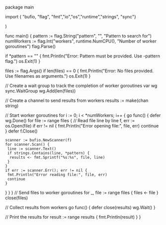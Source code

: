 package main

import ( "bufio, "flag", "fmt","io","os","runtime","strings", "sync"}

)

func main() {
 pattern := flag.String("pattern", "", "Pattern to search for")
 numWorkers := flag.Int("workers", runtime.NumCPU(), "Number of worker goroutines")
 flag.Parse()

 if *pattern == "" {
  fmt.Println("Error: Pattern must be provided. Use -pattern flag.")
  os.Exit(1)
 }

 files := flag.Args()
 if len(files) == 0 {
  fmt.Println("Error: No files provided. Use filenames as arguments.")
  os.Exit(1)
 }

 // Create a wait group to track the completion of worker goroutines
 var wg sync.WaitGroup
 wg.Add(len(files))

 // Create a channel to send results from workers
 results := make(chan string)

 // Start worker goroutines
 for i := 0; i < *numWorkers; i++ {
  go func() {
   defer wg.Done()
   for file := range files {
    // Read file line by line
    f, err := os.Open(file)
    if err != nil {
     fmt.Println("Error opening file:", file, err)
     continue
    }
    defer f.Close()

    scanner := bufio.NewScanner(f)
    for scanner.Scan() {
     line := scanner.Text()
     if strings.Contains(line, *pattern) {
      results <- fmt.Sprintf("%s:%s", file, line)
     }
    }
    if err := scanner.Err(); err != nil {
     fmt.Println("Error reading file:", file, err)
     continue
    }
   }
  }
 }
 // Send files to worker goroutines
 for _, file := range files {
  files <- file
 }
 close(files)

 // Collect results from workers
 go func() {
  defer close(results)
  wg.Wait()
 }

 // Print the results
 for result := range results {
  fmt.Println(result)
 }
}

